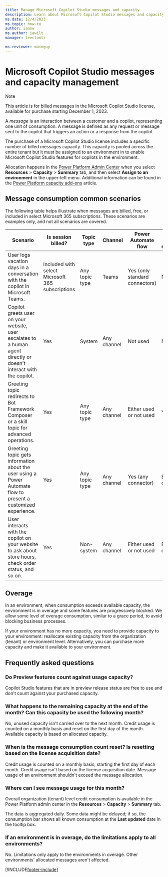 ```yaml
---
title: Manage Microsoft Copilot Studio messages and capacity
description: Learn about Microsoft Copilot Studio messages and capacity management and billing
ms.date: 12/4/2023
ms.topic: how-to
author: iaanw
ms.author: iawilt
manager: leeclontz

ms.reviewer: mainguy
---
```


# Microsoft Copilot Studio messages and capacity management

> [!NOTE]
> 
> This article is for billed messages in the Microsoft Copilot Studio license, available for purchase starting December 1, 2023.

A _message_ is an interaction between a customer and a copilot, representing one unit of consumption. A message is defined as any request or message sent to the copilot that triggers an action or a response from the copilot.

The purchase of a Microsoft Copilot Studio license includes a specific number of billed messages capacity. This capacity is pooled across the entire tenant but it must be assigned to an environment in to enable Microsoft Copilot Studio features for copilots in the environment.

Allocation happens in the [Power Platform Admin Center](https://admin.powerplatform.microsoft.com/) when you select **Resources** > **Capacity** > **Summary** tab, and then select **Assign to an environment** in the upper-left menu. Additional information can be found in the [Power Platform capacity add-ons](/power-platform/admin/capacity-add-on) article.

## Message consumption common scenarios

The following table helps illustrate when messages are billed, free, or included in select Microsoft 365 subscriptions. These scenarios are examples only, and not all scenarios are covered.

| Scenario | Is session billed? | Topic type | Channel | Power Automate flow  | Bot Framework extensibility | Copilot stored in |
| --- | --- | --- | --- | --- | --- | --- |
| User logs vacation days in a conversation with the copilot in Microsoft Teams. | Included with select Microsoft 365 subscriptions | Any topic type | Teams | Yes (only standard connectors) | Not used | Dataverse for Teams |
| Copilot greets user on your website, user escalates to a human agent directly or doesn't interact with the copilot. | Yes | System  | Any channel | Not used | Not used | Any environment type |
| Greeting topic redirects to Bot Framework Composer or a skill topic for advanced operations. | Yes | Any topic type | Any channel | Either used or not used | Yes | Any environment type |
| Greeting topic gets information about the user using a Power Automate flow to present a customized experience. | Yes | Any topic type | Any channel | Yes (any connector) | Either used or not used | Any environment type |
| User interacts with the copilot on your website to ask about store hours, check order status, and so on. | Yes | Non-system | Any channel | Either used or not used | Either used or not used | Dataverse |


## Overage

In an environment, when consumption exceeds available capacity, the environment is in overage and some features are progressively blocked. We allow some level of overage consumption, similar to a grace period, to avoid blocking business processes.

If your environment has no more capacity, you need to provide capacity to your environment: reallocate existing capacity from the organization (tenant) or environment level. Alternatively, you can purchase more capacity and make it available to your environment.

## Frequently asked questions

### Do Preview features count against usage capacity?

Copilot Studio features that are in preview release status are free to use and don't count against your purchased capacity.

### What happens to the remaining capacity at the end of the month? Can this capacity be used the following month?

No, unused capacity isn't carried over to the next month. Credit usage is counted on a monthly basis and reset on the first day of the month. Available capacity is based on allocated capacity.

### When is the message consumption count reset? Is resetting based on the license acquisition date?

Credit usage is counted on a monthly basis, starting the first day of each month. Credit usage isn't based on the license acquisition date. Message usage of an environment shouldn't exceed the message allocation.

### Where can I see message usage for this month?

Overall organization (tenant) level credit consumption is available in the Power Platform admin center in the **Resources** > **Capacity** > **Summary** tab.

The data is aggregated daily. Some data might be delayed; if so, the consumption bar shows all known consumption at the **Last updated** date in the tooltip box.

### If an environment is in overage, do the limitations apply to all environments?

No. Limitations only apply to the environments in overage. Other environments' allocated messages aren't affected.

[!INCLUDE[footer-include](includes/footer-banner.md)]
